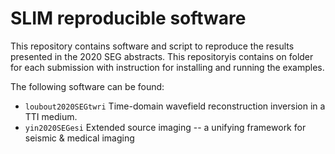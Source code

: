# SLIM reproducible software

This repository contains software and script to reproduce the results presented in the 2020 SEG abstracts. This repositoryis contains on folder for each submission with instruction for installing and running the examples.

The following software can be found:

- `loubout2020SEGtwri` Time-domain wavefield reconstruction inversion in a TTI medium.
- `yin2020SEGesi` Extended source imaging -- a unifying framework for seismic & medical imaging

